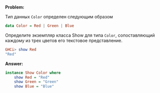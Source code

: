 **Problem:**

Тип данных `Color` определен следующим образом

```haskell
data Color = Red | Green | Blue
```

Определите экземпляр класса Show для типа `Color`, сопоставляющий каждому из трех цветов его текстовое представление.

```haskell
GHCi> show Red
"Red"
```


**Answer:**

```haskell
instance Show Color where
    show Red = "Red"
    show Green = "Green"
    show Blue = "Blue"
```